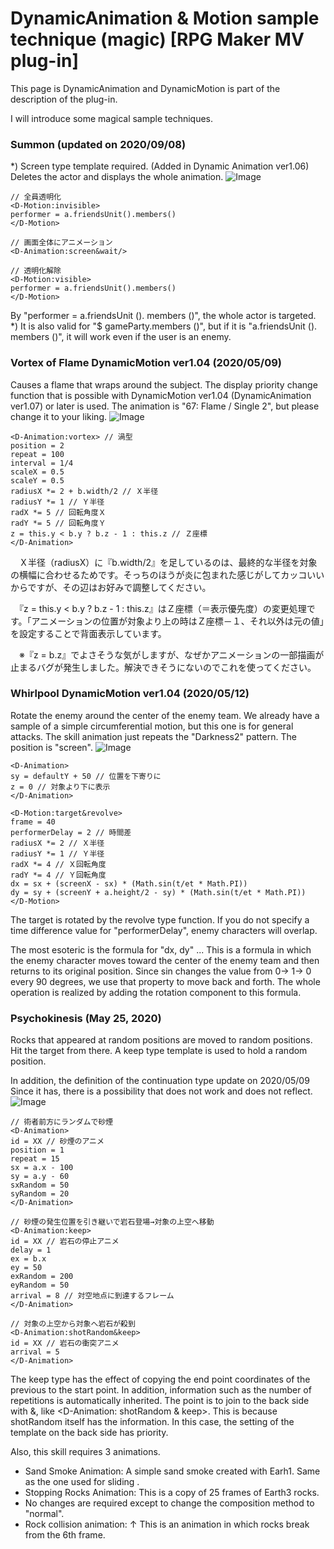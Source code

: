 # DynamicAnimation & Motion sample technique (magic) [RPG Maker MV plug-in]
This page is DynamicAnimation and DynamicMotion is part of the description of the plug-in.

I will introduce some magical sample techniques.

### Summon (updated on 2020/09/08)

*) Screen type template required. (Added in Dynamic Animation ver1.06)
Deletes the actor and displays the whole animation.
![Image](https://newrpg.up.seesaa.net/image/20200420_summon.gif)

```
// 全員透明化
<D-Motion:invisible>
performer = a.friendsUnit().members()
</D-Motion>

// 画面全体にアニメーション
<D-Animation:screen&wait/>

// 透明化解除
<D-Motion:visible>
performer = a.friendsUnit().members()
</D-Motion>
```
By "performer = a.friendsUnit (). members ()", the whole actor is targeted.
*) It is also valid for "$ gameParty.members ()", but if it is "a.friendsUnit (). members ()", it will work even if the user is an enemy.

### Vortex of Flame DynamicMotion ver1.04 (2020/05/09)

Causes a flame that wraps around the subject.
The display priority change function that is possible with DynamicMotion ver1.04 (DynamicAnimation ver1.07) or later is used.
The animation is "67: Flame / Single 2", but please change it to your liking.
![Image](https://newrpg.up.seesaa.net/image/20200509_fireVortex.gif)

```
<D-Animation:vortex> // 渦型
position = 2
repeat = 100
interval = 1/4
scaleX = 0.5
scaleY = 0.5
radiusX *= 2 + b.width/2 // Ｘ半径
radiusY *= 1 // Ｙ半径
radX *= 5 // 回転角度Ｘ
radY *= 5 // 回転角度Ｙ
z = this.y < b.y ? b.z - 1 : this.z // Ｚ座標
</D-Animation>
```
　Ｘ半径（radiusX）に『b.width/2』を足しているのは、最終的な半径を対象の横幅に合わせるためです。そっちのほうが炎に包まれた感じがしてカッコいいからですが、その辺はお好みで調整してください。

　『z = this.y < b.y ? b.z - 1 : this.z』はＺ座標（＝表示優先度）の変更処理です。「アニメーションの位置が対象より上の時はＺ座標－１、それ以外は元の値」を設定することで背面表示しています。

　※『z = b.z』でよさそうな気がしますが、なぜかアニメーションの一部描画が止まるバグが発生しました。解決できそうにないのでこれを使ってください。


### Whirlpool DynamicMotion ver1.04 (2020/05/12)

Rotate the enemy around the center of the enemy team.
We already have a sample of a simple circumferential motion, but this one is for general attacks.
The skill animation just repeats the "Darkness2" pattern.
The position is "screen".
![Image](https://newrpg.up.seesaa.net/image/20200512_whirlpool.gif)

```
<D-Animation>
sy = defaultY + 50 // 位置を下寄りに
z = 0 // 対象より下に表示
</D-Animation>

<D-Motion:target&revolve>
frame = 40
performerDelay = 2 // 時間差
radiusX *= 2 // Ｘ半径
radiusY *= 1 // Ｙ半径
radX *= 4 // Ｘ回転角度
radY *= 4 // Ｙ回転角度
dx = sx + (screenX - sx) * (Math.sin(t/et * Math.PI))
dy = sy + (screenY + a.height/2 - sy) * (Math.sin(t/et * Math.PI))
</D-Motion>
```

The target is rotated by the revolve type function.
If you do not specify a time difference value for "performerDelay", enemy characters will overlap.

The most esoteric is the formula for "dx, dy" ... This is a formula in which the enemy character moves toward the center of the enemy team and then returns to its original position.
Since sin changes the value from 0-> 1-> 0 every 90 degrees, we use that property to move back and forth.
The whole operation is realized by adding the rotation component to this formula.

### Psychokinesis (May 25, 2020)

Rocks that appeared at random positions are moved to random positions. Hit the target from there.
A keep type template is used to hold a random position.

In addition, the definition of the continuation type update on 2020/05/09 Since it has, there is a possibility that does not work and does not reflect.
![Image](https://newrpg.up.seesaa.net/image/20200525_psychokinesis.gif)
```
// 術者前方にランダムで砂煙
<D-Animation>
id = XX // 砂煙のアニメ
position = 1
repeat = 15
sx = a.x - 100
sy = a.y - 60
sxRandom = 50
syRandom = 20
</D-Animation>

// 砂煙の発生位置を引き継いで岩石登場→対象の上空へ移動
<D-Animation:keep>
id = XX // 岩石の停止アニメ
delay = 1
ex = b.x
ey = 50
exRandom = 200
eyRandom = 50
arrival = 8 // 対空地点に到達するフレーム
</D-Animation>

// 対象の上空から対象へ岩石が殺到
<D-Animation:shotRandom&keep>
id = XX // 岩石の衝突アニメ
arrival = 5
</D-Animation>
```

The keep type has the effect of copying the end point coordinates of the previous <D-Animation> to the start point.
In addition, information such as the number of repetitions is automatically inherited.
The point is to join to the back side with &, like <D-Animation: shotRandom & keep>.
This is because shotRandom itself has the information.
In this case, the setting of the template on the back side has priority.

Also, this skill requires 3 animations.

- Sand Smoke Animation: A simple sand smoke created with Earh1. Same as the one used for sliding .
- Stopping Rocks Animation: This is a copy of 25 frames of Earth3 rocks.
- No changes are required except to change the composition method to "normal".
- Rock collision animation: ↑ This is an animation in which rocks break from the 6th frame.